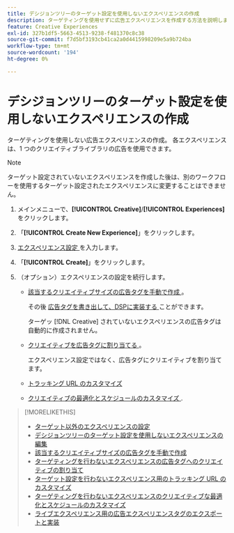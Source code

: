 ```yaml
---
title: デシジョンツリーのターゲット設定を使用しないエクスペリエンスの作成
description: ターゲティングを使用せずに広告エクスペリエンスを作成する方法を説明します。
feature: Creative Experiences
exl-id: 327b1df5-5663-4513-9238-f481370c8c38
source-git-commit: f7d5bf3193cb41ca2a0d4415998209e5a9b724ba
workflow-type: tm+mt
source-wordcount: '194'
ht-degree: 0%

---
```


# デシジョンツリーのターゲット設定を使用しないエクスペリエンスの作成

ターゲティングを使用しない広告エクスペリエンスの作成。 各エクスペリエンスは、1 つのクリエイティブライブラリの広告を使用できます。

>[!NOTE]
>
> ターゲット設定されていないエクスペリエンスを作成した後は、別のワークフローを使用するターゲット設定されたエクスペリエンスに変更することはできません。

1. メインメニューで、**[!UICONTROL Creative]**/**[!UICONTROL Experiences]** をクリックします。

1. 「**[!UICONTROL Create New Experience]**」をクリックします。

1. [ エクスペリエンス設定 ](experience-settings-no-targeting.md) を入力します。

1. 「**[!UICONTROL Create]**」をクリックします。

1. （オプション）エクスペリエンスの設定を続行します。

   * [ 該当するクリエイティブサイズの広告タグを手動で作成 ](experience-tag-create-manually.md)。

     その後 [ 広告タグを書き出して、DSPに実装する ](/help/creative/experiences/experience-tag-export.md) ことができます。

     ターゲッ [!DNL Creative] されていないエクスペリエンスの広告タグは自動的に作成されません。

   * [ クリエイティブを広告タグに割り当てる ](experience-tag-assign-creatives.md)。

     エクスペリエンス設定ではなく、広告タグにクリエイティブを割り当てます。

   * [トラッキング URL のカスタマイズ](experience-tracking-urls-no-targeting.md)

   * [ クリエイティブの最適化とスケジュールのカスタマイズ ](experience-optimization-scheduling-no-targeting.md).

>[!MORELIKETHIS]
>
>* [ ターゲット以外のエクスペリエンスの設定 ](experience-settings-no-targeting.md)
>* [ デシジョンツリーのターゲット設定を使用しないエクスペリエンスの編集 ](experience-edit-no-targeting.md)
>* [ 該当するクリエイティブサイズの広告タグを手動で作成 ](/help/creative/experiences/experience-tag-create-manually.md)
>* [ ターゲティングを行わないエクスペリエンスの広告タグへのクリエイティブの割り当て ](experience-tag-assign-creatives.md)
>* [ ターゲット設定を行わないエクスペリエンス用のトラッキング URL のカスタマイズ ](/help/creative/experiences/experience-tracking-urls-no-targeting.md)
>* [ ターゲティングを行わないエクスペリエンスのクリエイティブな最適化とスケジュールのカスタマイズ ](/help/creative/experiences/experience-optimization-scheduling-no-targeting.md)
>* [ ライブエクスペリエンス用の広告エクスペリエンスタグのエクスポートと実装 ](/help/creative/experiences/experience-tag-export.md)
